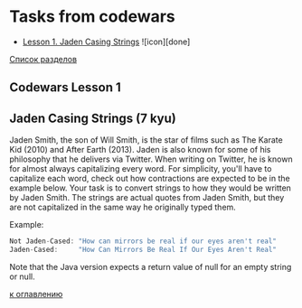 # Tasks from codewars

+ [Lesson 1. Jaden Casing Strings](#Сodewars-Lesson-1) ![icon][done]



[Список разделов](README.md)

## Сodewars Lesson 1

Jaden Casing Strings (7 kyu)
-
Jaden Smith, the son of Will Smith, is the star of films such as The Karate Kid (2010) and After Earth (2013). 
Jaden is also known for some of his philosophy that he delivers via Twitter. When writing on Twitter, he is known for almost always capitalizing every word. 
For simplicity, you'll have to capitalize each word, check out how contractions are expected to be in the example below.
Your task is to convert strings to how they would be written by Jaden Smith. The strings are actual quotes from Jaden Smith, but they are not capitalized in the same way he originally typed them.

Example:
```java
Not Jaden-Cased: "How can mirrors be real if our eyes aren't real"
Jaden-Cased:     "How Can Mirrors Be Real If Our Eyes Aren't Real"
```
Note that the Java version expects a return value of null for an empty string or null.

[к оглавлению](#Tasks-from-codewars)